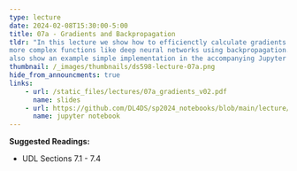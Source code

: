 ```yaml
---
type: lecture
date: 2024-02-08T15:30:00-5:00
title: 07a - Gradients and Backpropagation
tldr: "In this lecture we show how to efficienctly calculate gradients over
more complex functions like deep neural networks using backpropagation. We
also show an example simple implementation in the accompanying Jupyter notebook."
thumbnail: /_images/thumbnails/ds598-lecture-07a.png
hide_from_announcments: true
links: 
    - url: /static_files/lectures/07a_gradients_v02.pdf
      name: slides
    - url: https://github.com/DL4DS/sp2024_notebooks/blob/main/lecture/7_Backprop_with_Micrograd_lite_pt1.ipynb
      name: jupyter notebook
---
```

**Suggested Readings:**
- UDL Sections 7.1 - 7.4

